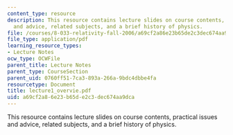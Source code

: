 ```yaml
---
content_type: resource
description: This resource contains lecture slides on course contents, practical issues
  and advice, related subjects, and a brief history of physics.
file: /courses/8-033-relativity-fall-2006/a69cf2a86e23b65de2c3dec674aa9dca_lecture1_overvie.pdf
file_type: application/pdf
learning_resource_types:
- Lecture Notes
ocw_type: OCWFile
parent_title: Lecture Notes
parent_type: CourseSection
parent_uid: 0760ff51-7ca3-893a-266a-9bdc4dbbe4fa
resourcetype: Document
title: lecture1_overvie.pdf
uid: a69cf2a8-6e23-b65d-e2c3-dec674aa9dca
---
```

This resource contains lecture slides on course contents, practical issues and advice, related subjects, and a brief history of physics.

